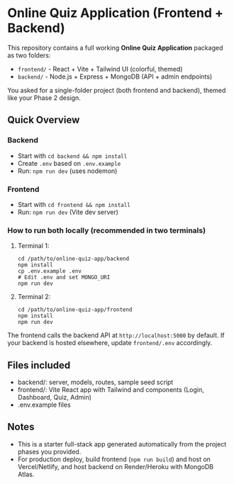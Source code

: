 
# Online Quiz Application (Frontend + Backend)

This repository contains a full working **Online Quiz Application** packaged as two folders:
- `frontend/` - React + Vite + Tailwind UI (colorful, themed)
- `backend/`  - Node.js + Express + MongoDB (API + admin endpoints)

You asked for a single-folder project (both frontend and backend), themed like your Phase 2 design.

## Quick Overview

### Backend
- Start with `cd backend && npm install`
- Create `.env` based on `.env.example`
- Run: `npm run dev` (uses nodemon)

### Frontend
- Start with `cd frontend && npm install`
- Run: `npm run dev` (Vite dev server)

### How to run both locally (recommended in two terminals)
1. Terminal 1:
   ```
   cd /path/to/online-quiz-app/backend
   npm install
   cp .env.example .env
   # Edit .env and set MONGO_URI
   npm run dev
   ```
2. Terminal 2:
   ```
   cd /path/to/online-quiz-app/frontend
   npm install
   npm run dev
   ```

The frontend calls the backend API at `http://localhost:5000` by default. If your backend is hosted elsewhere, update `frontend/.env` accordingly.

## Files included
- backend/: server, models, routes, sample seed script
- frontend/: Vite React app with Tailwind and components (Login, Dashboard, Quiz, Admin)
- .env.example files

## Notes
- This is a starter full-stack app generated automatically from the project phases you provided.
- For production deploy, build frontend (`npm run build`) and host on Vercel/Netlify, and host backend on Render/Heroku with MongoDB Atlas.
